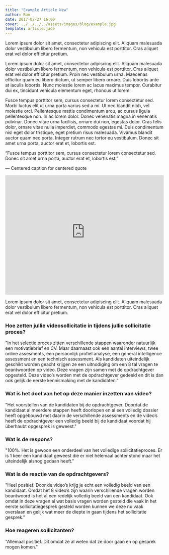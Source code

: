 ```yaml
---
title: "Example Article New"
author: Ron
date: 2017-02-27 16:00
cover: ../../../../assets/images/blog/example.jpg
template: article.jade
---
```


<div class="first-paragraph">
Lorem ipsum dolor sit amet, consectetur adipiscing elit. Aliquam malesuada dolor vestibulum libero fermentum, non vehicula est porttitor. Cras aliquet erat vel dolor efficitur pretium.
</div>

<span class="more"></span>

<div class="small-10 medium-6 small-centered">
<p>
Lorem ipsum dolor sit amet, consectetur adipiscing elit. Aliquam malesuada dolor vestibulum libero fermentum, non vehicula est porttitor. Cras aliquet erat vel dolor efficitur pretium. Proin nec vestibulum urna. Maecenas efficitur quam eu libero dictum, ut semper libero ornare. Duis lobortis ante at iaculis lobortis. Nunc molestie lorem ac lacus maximus tempor. Curabitur dui ex, tincidunt vehicula elementum eget, rhoncus ut lorem. 

Fusce tempus porttitor sem, cursus consectetur lorem consectetur sed. Morbi luctus elit ut urna porta varius sed a mi. Ut nec blandit nibh, vel molestie orci. Pellentesque mattis condimentum arcu, ac cursus ligula pellentesque non. In ac lorem dolor. Donec venenatis magna in venenatis pulvinar. Donec vitae urna facilisis, ornare dui non, egestas dolor. Cras felis dolor, ornare vitae nulla imperdiet, commodo egestas mi. Duis condimentum nisl eget dolor tristique, eget pretium risus malesuada. Vivamus blandit auctor quam nec porta. Integer rutrum nec tortor eu vestibulum. Donec sit amet urna porta, auctor erat et, lobortis est.
</p>
</div>

<div class="small-10 medium-8 small-centered">
<p class="centered-quote">“Fusce tempus porttitor sem, cursus consectetur lorem consectetur sed. Donec sit amet urna porta, auctor erat et, lobortis est.”</p>
<p class="centered-quote-caption">— Centered caption for centered quote</p>
</div>

<div class="small-11 medium-8 small-centered">
<div style="position: relative; padding-bottom: 75%; padding-top: 0px; height: 0; overflow: hidden;"><iframe frameborder="0" style="position:absolute; top: 0; left: 0; width: 100%; height: 100%;" src="https://videoreferentie.flipbase.com/embed/f41c2fdc-55a4-41ae-b247-214e35b04fc8" allowfullscreen=""></iframe>
</div>
<p class="video-caption">Lorem ipsum dolor sit amet, consectetur adipiscing elit. Aliquam malesuada dolor vestibulum libero fermentum, non vehicula est porttitor. Cras aliquet erat vel dolor efficitur pretium.</p>
</div>

<div class="small-10 medium-6 small-centered">
<h3>Hoe zetten jullie videosollicitatie in tijdens jullie sollicitatie proces? </h3>
<p>"In het selectie proces zitten verschillende stappen waaronder natuurlijk een motivatiebrief en CV. Maar daarnaast ook een aantal interviews, twee online assesments, een persoonlijk profiel analyse, een general intelligence assessment en een technisch assessment. Als kandidaten uiteindelijk geschikt worden geacht krijgen ze een uitnodiging om een 8 tal vragen te beantwoorden op video. Deze vragen zijn samen met de opdrachtgever opgesteld. Deze video’s worden met de opdrachtgever gedeeld en dit is dan ook gelijk de eerste kennismaking met de kandidaten." </p>

<h3>Wat is het doel van het op deze manier inzetten van video? </h3>
<p>"Het voorstellen van de kandidaten bij de opdrachtgever. Doordat de kandidaat al meerdere stappen heeft doorlopen en al een volledig dossier heeft opgebouwd met daarin de verschillende assessments en de video’s heeft de opdrachtgever een volledig beeld bij de kandidaat voordat hij überhaubt opgesprek is geweest."</p>

<h3>Wat is de respons? </h3>
<p>"100%. Het is gewoon een onderdeel van het volledige sollicitatieproces. Er is 1 keer een kandidaat geweest die er niet helemaal achter stond maar het uiteindelijk alsnog gedaan heeft." </p>

<h3>Wat is de reactie van de opdrachtgevers?</h3>
<p>"Heel positief. Door de video’s krijg je echt een volledig beeld van een kandidaat. Omdat het 8 video’s zijn waarin verschillende vragen worden beantwoord is het al een redelijk volledig beeld van een kandidaat. Ook omdat in deze vragen al wat basis vragen worden gesteld die vaak in het eerste sollicitatiegesprek gesteld worden kunnen we deze nu vaak overslaan en gelijk wat meer de diepte in gaan tijdens het sollicitatie gesprek."</p>

<h3>Hoe reageren sollicitanten?</h3>
<p class="last-paragraph">"Allemaal positief. Dit omdat ze al weten dat ze door gaan en op gesprek mogen komen."</p>
</div>
